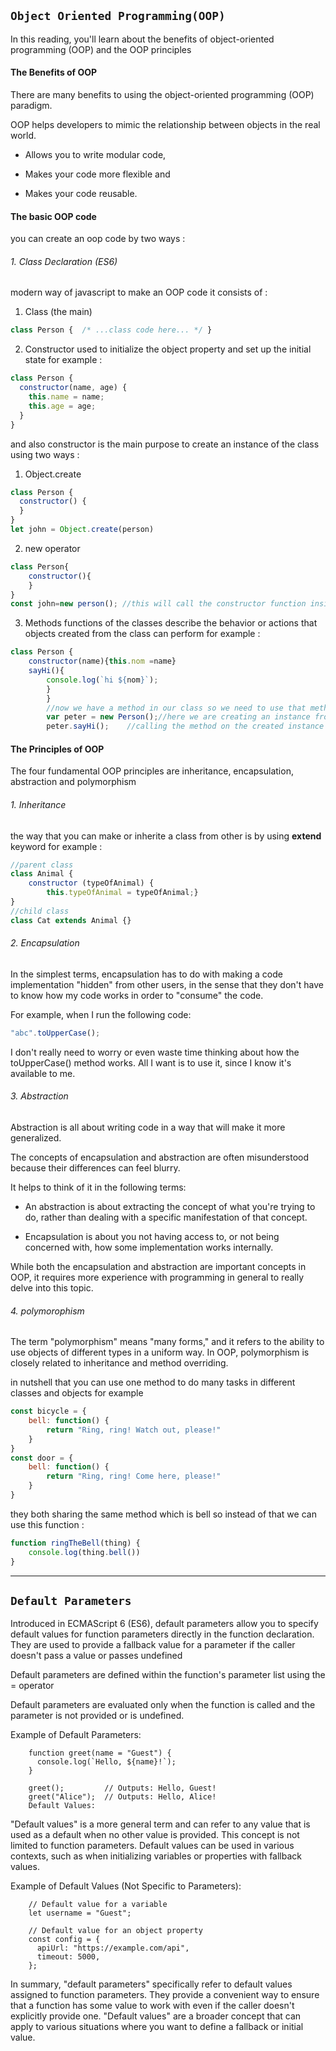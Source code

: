 ## `Object Oriented Programming(OOP)`

In this reading, you'll learn about the benefits of object-oriented programming (OOP) and the OOP principles

#### The Benefits of OOP
There are many benefits to using the object-oriented programming (OOP) paradigm.

OOP helps developers to mimic the relationship between objects in the real world.

- Allows you to write modular code,

- Makes your code more flexible and

- Makes your code reusable.

#### The basic OOP code 

you can create an oop code by two ways :

###### 1. Class Declaration (ES6)

modern way of javascript to make an OOP code it consists of :

1. Class (the main)
``````javascript
class Person {  /* ...class code here... */ }

``````
2. Constructor
used to initialize the object property and set up the initial state for example :
``````js
class Person {
  constructor(name, age) {
    this.name = name;
    this.age = age;
  }
}
``````
and also constructor is the main purpose to create an instance of the class using two ways :
1. Object.create 

``````js
class Person {
  constructor() {
  }
}
let john = Object.create(person)
``````
2. new operator

``````js
class Person{
    constructor(){
    }
}
const john=new person(); //this will call the constructor function inside the class
``````
3. Methods 
functions of the classes describe the behavior or actions that objects created from the class can perform for example :
``````js
class Person {
    constructor(name){this.nom =name}
    sayHi(){
        console.log(`hi ${nom}`);
        }
        }
        //now we have a method in our class so we need to use that method as below:
        var peter = new Person();//here we are creating an instance from the class
        peter.sayHi();    //calling the method on the created instance
``````

#### The Principles of OOP

The four fundamental OOP principles are inheritance, encapsulation, abstraction and polymorphism 

###### 1. Inheritance

the way that you can make or inherite a class from other is by using **extend** keyword for example :

``````js
//parent class
class Animal {
    constructor (typeOfAnimal) {
        this.typeOfAnimal = typeOfAnimal;}
}
//child class
class Cat extends Animal {}
``````
###### 2. Encapsulation
In the simplest terms, encapsulation has to do with making a code implementation "hidden" from other users, in the sense that they don't have to know how my code works in order to "consume" the code.

For example, when I run the following code:

``````js
"abc".toUpperCase();
``````

I don't really need to worry or even waste time thinking about how the toUpperCase() method works. All I want is to use it, since I know it's available to me. 

###### 3. Abstraction
Abstraction is all about writing code in a way that will make it more generalized.

The concepts of encapsulation and abstraction are often misunderstood because their differences can feel blurry.

It helps to think of it in the following terms: 

- An abstraction is about extracting the concept of what you're trying to do, rather than dealing with a specific manifestation of that concept. 

- Encapsulation is about you not having access to, or not being concerned with, how some implementation works internally.

While both the encapsulation and abstraction are important concepts in OOP, it requires more experience with programming in general to really delve into this topic.

###### 4. polymorophism
The term "polymorphism" means "many forms," and it refers to the ability to use objects of different types in a uniform way. In OOP, polymorphism is closely related to inheritance and method overriding.

in nutshell that you can use one method to do many tasks in different classes and objects for example
``````js
const bicycle = {
    bell: function() {
        return "Ring, ring! Watch out, please!"
    }
}
const door = {
    bell: function() {
        return "Ring, ring! Come here, please!"
    }
}

``````
they both sharing the same method which is bell so instead of that we can use this function :
``````js
function ringTheBell(thing) {
    console.log(thing.bell())
}
``````
---
## `Default Parameters`
Introduced in ECMAScript 6 (ES6), default parameters allow you to specify default values for function parameters directly in the function declaration.
They are used to provide a fallback value for a parameter if the caller doesn't pass a value or passes undefined

Default parameters are defined within the function's parameter list using the = operator

Default parameters are evaluated only when the function is called and the parameter is not provided or is undefined.

Example of Default Parameters:


        function greet(name = "Guest") {
          console.log(`Hello, ${name}!`);
        }

        greet();         // Outputs: Hello, Guest!
        greet("Alice");  // Outputs: Hello, Alice!
        Default Values:

"Default values" is a more general term and can refer to any value that is used as a default when no other value is provided. This concept is not limited to function parameters.
Default values can be used in various contexts, such as when initializing variables or properties with fallback values.

Example of Default Values (Not Specific to Parameters):

        // Default value for a variable
        let username = "Guest";

        // Default value for an object property
        const config = {
          apiUrl: "https://example.com/api",
          timeout: 5000,
        };
In summary, "default parameters" specifically refer to default values assigned to function parameters. They provide a convenient way to ensure that a function has some value to work with even if the caller doesn't explicitly provide one. "Default values" are a broader concept that can apply to various situations where you want to define a fallback or initial value.

